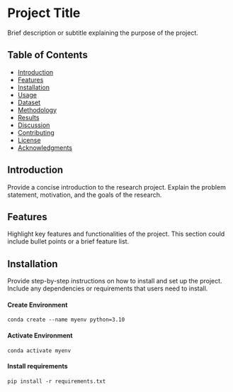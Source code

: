 # Project Title

Brief description or subtitle explaining the purpose of the project.

## Table of Contents
- [Introduction](#introduction)
- [Features](#features)
- [Installation](#installation)
- [Usage](#usage)
- [Dataset](#dataset)
- [Methodology](#methodology)
- [Results](#results)
- [Discussion](#discussion)
- [Contributing](#contributing)
- [License](#license)
- [Acknowledgments](#acknowledgments)

## Introduction

Provide a concise introduction to the research project. Explain the problem statement, motivation, and the goals of the research.

## Features

Highlight key features and functionalities of the project. This section could include bullet points or a brief feature list.

## Installation

Provide step-by-step instructions on how to install and set up the project. Include any dependencies or requirements that users need to install.

#### Create Environment
    conda create --name myenv python=3.10

#### Activate Environment
    conda activate myenv

#### Install requirements
    pip install -r requirements.txt  

<!-- ```bash
# Example installation steps
git clone https://github.com/your-username/your-repo.git
cd your-repo
pip install -r requirements.txt -->
